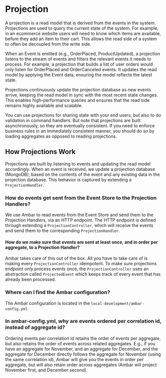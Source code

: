 # Projection

A projection is a read model that is derived from the events in the system. Projections are used to query the current state of the system. For example, in an ecommerce website users will need to know which items are available, before they add an item to their cart. This allows the read side of a system to often be decoupled from the write side.

When an Event is emitted (e.g., OrderPlaced, ProductUpdated), a projection listens to the stream of events and filters the relevant events it needs to process. For example, a projection that builds a list of user orders would only listen for OrderPlaced and OrderCanceled events. It updates the read model by applying the Event data, ensuring the model reflects the latest state.

Projections continuously update the projection database as new events arrive, keeping the read model in sync with the most recent state changes. This enables high-performance queries and ensures that the read side remains highly available and scalable.

You can use projections for sharing state with your end users, but also to do validation in command handlers. But note that projections are built asynchronously, so they are eventually consistent. If you need to enforce business rules in an immediately consistent manner, you should do so by loading aggregates as opposed to reading projections.

## How Projections Work

Projections are built by listening to events and updating the read model accordingly. When an event is received, we update a projection database (MongoDB), based on the contents of the event and any existing data in the projection database. This behavior is captured by extending a `ProjectionHandler`.

### How do events get sent from the Event Store to the Projection Handlers?

We use Ambar to read events from the Event Store and send them to the Projection Handlers, via an HTTP endpoint. The HTTP endpoint is defined through extending a `ProjectionController`, which will receive the events and send them to the corresponding `ProjectionHandler`.

#### How do we make sure that events are sent at least once, and in order per aggregate, to a Projection Handler?

Ambar takes care of this out of the box. All you have to take care of is making every `ProjectionController` idempotent. To make sure projections endpoint only process events once, the `ProjectionController` uses an abstraction called `ProjectedEvent` which keeps track of every event that has already been processed.

### Where can I find the Ambar configuration?

The Ambar configuration is located in the `local-development/ambar-config.yml`.

### In ambar-config.yml, why are events ordered per correlation id, instead of aggregate id?

Ordering events per correlation id retains the order of events per aggregate, but also retains the order of events across related aggregates. E.g., if you have an aggregate for November, and an aggregate for December, and the aggregate for December directly follows the aggregate for November (using the same correlation id), Ambar will give you the events in order per aggregate, but will also retain order across aggregates (Ambar will project November first, and December second).
